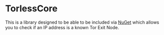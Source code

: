 # TorlessCore

This is a library designed to be able to be included via [NuGet](https://www.nuget.org/) which allows you to check if an IP address is a known Tor Exit Node.
